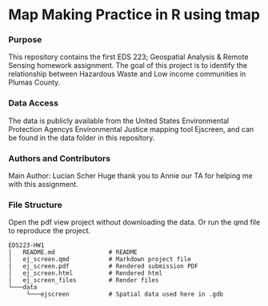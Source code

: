 # Map Making Practice in R using tmap

### Purpose

This repository contains the first EDS 223; Geospatial Analysis & Remote Sensing homework assignment. The goal of this project is to identify the relationship between Hazardous Waste and Low income communities in Plumas County.

### Data Access

The data is publicly available from the United States Environmental Protection Agencys Environmental Justice mapping tool Ejscreen, and can be found in the data folder in this repository. 

### Authors and Contributors
Main Author: Lucian Scher
Huge thank you to Annie our TA for helping me with this assignment.

### File Structure

Open the pdf view project without downloading the data. Or run the qmd file to reproduce the project.

```
EDS223-HW1
│   README.md               # README
│   ej_screen.qmd           # Markdown project file
|   ej_screen.pdf           # Rendered submission PDF
│   ej_screen.html          # Rendered html 
|   ej_screen_files         # Render files
└───data              
     └───ejscreen           # Spatial data used here in .gdb
```
